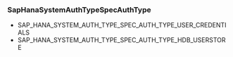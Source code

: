 ### SapHanaSystemAuthTypeSpecAuthType


- SAP_HANA_SYSTEM_AUTH_TYPE_SPEC_AUTH_TYPE_USER_CREDENTIALS
- SAP_HANA_SYSTEM_AUTH_TYPE_SPEC_AUTH_TYPE_HDB_USERSTORE
